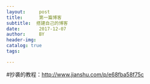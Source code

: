 ```yaml
---
layout:     post
title:      第一篇博客
subtitle:  搭建自己的博客
date:       2017-12-07
author:     BY
header-img: 
catalog: true
tags:

---
```


#抄袭的教程：http://www.jianshu.com/p/e68fba58f75c

